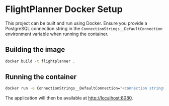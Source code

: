 # FlightPlanner Docker Setup

This project can be built and run using Docker. Ensure you provide a PostgreSQL
connection string in the `ConnectionStrings__DefaultConnection` environment
variable when running the container.

## Building the image

```bash
docker build -t flightplanner .
```

## Running the container

```bash
docker run -e ConnectionStrings__DefaultConnection="<connection string>" -p 8080:80 flightplanner
```

The application will then be available at
[http://localhost:8080](http://localhost:8080).
